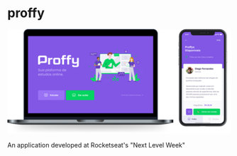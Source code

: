 # proffy

![print do projeto](./proffy.png)

An application developed at Rocketseat's "Next Level Week"
